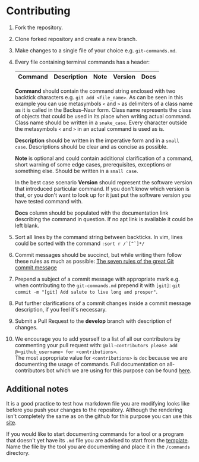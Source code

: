 # Contributing 

1. Fork the repository.
2. Clone forked repository and create a new branch.
3. Make changes to a single file of your choice e.g. `git-commands.md`.
4. Every file containing terminal commands has a header:

   | Command | Description | Note | Version | Docs |
   |:--- |:--- |:--- |:--- |:--- |

   **Command** should contain the command string enclosed with two backtick characters e.g. `git add <file_name>`. As can be seen in this example you can use metasymbols `<` and `>` as delimiters of a class name as it is called in the Backus–Naur form. Class name represents the class of objects that could be used in its place when writing actual command. Class name should be written in a `snake_case`. Every character outside the metasymbols `<` and `>` in an actual command is used as is.<br />
   
   **Description** should be written in the imperative form and in a `small case`. Descriptions should be clear and as concise as possible. <br />

   **Note** is optional and could contain additional clarification of a command, short warning of some edge cases, prerequisites, exceptions or something else. Should be written in a `small case`. <br />

   In the best case scenario **Version** should represent the software version that introduced particular command. If you don't know which version is that, or you don't want to look up for it just put the software version you have tested command with.<br />

   **Docs** column should be populated with the documentation link describing the command in question. If no apt link is available it could be left blank.
5. Sort all lines by the command string between backticks. In vim, lines could be sorted with the command ``:sort r /`[^`]*/``
6. Commit messages should be succinct, but while writing them follow these rules as much as possible: [The seven rules of the great Git commit message](https://chris.beams.io/posts/git-commit/#seven-rules)
7. Prepend a subject of a commit message with appropriate mark e.g. when contributing to the `git-commands.md` prepend it with `[git]`: `git commit -m "[git] Add salute to live long and prosper"`.
8. Put further clarifications of a commit changes inside a commit message description, if you feel it's necessary.
9. Submit a Pull Request to the **develop** branch with description of changes.
10. We encourage you to add yourself to a list of all our contributors by commenting your pull request with: `@all-contributors please add @<github_username> for <contributions>`.<br />
   The most appropriate value for `<contributions>` is `doc` because we are documenting the usage of commands. Full documentation on all-contributors bot which we are using for this purpose can be found [here](https://allcontributors.org/docs/en/bot/usage).

## Additional notes

It is a good practice to test how markdown file you are modifying looks like before you push your changes to the repository. Although the rendering isn't completely the same as on the github for this purpose you can use this [site](https://markdown-it.github.io/).

If you would like to start documenting commands for a tool or a program that doesn't yet have its `.md` file you are advised to start from the [template](https://github.com/miljanuscumlic/cli-commands/blob/master/template.md). Name the file by the tool you are documenting and place it in the `/commands` directory.
